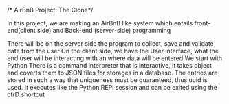/* AirBnB Project: The Clone*/

In this project, we are making an AirBnB like system which entails front-end(client side) and Back-end (server-side) programming

There will be on the server side the program to collect, save and validate date
from the user
On the client side, we have the User interface, what the end user will be interacting with an where data will be entered
 We start with Python
	There is a command interpreter that is interactive, it takes object and coverts them to JSON files for storages in a database. The entries are stored in such a way that uniqueness must be guaranteed, thus uuid is used.
	It executes like the Python REPl session and can be exited using the ctrD shortcut
